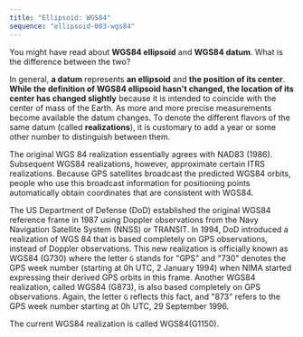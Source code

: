 ```yaml
---
title: "Ellipsoid: WGS84"
sequence: "ellipsoid-003-wgs84"
---
```


You might have read about **WGS84 ellipsoid** and **WGS84 datum**.
What is the difference between the two?

In general, **a datum** represents **an ellipsoid** and **the position of its center**.
**While the definition of WGS84 ellipsoid hasn't changed,
the location of its center has changed slightly**
because it is intended to coincide with the center of mass of the Earth.
As more and more precise measurements become available the datum changes.
To denote the different flavors of the same datum (called **realizations**),
it is customary to add a year or some other number to distinguish between them.

The original WGS 84 realization essentially agrees with NAD83 (1986).
Subsequent WGS84 realizations, however, approximate certain ITRS realizations.
Because GPS satellites broadcast the predicted WGS84 orbits,
people who use this broadcast information for positioning points
automatically obtain coordinates that are consistent with WGS84.

The US Department of Defense (DoD) established the original WGS84 reference frame
in 1987 using Doppler observations from the Navy Navigation Satellite System (NNSS) or TRANSIT.
In 1994, DoD introduced a realization of WGS 84 that is based completely on GPS observations,
instead of Doppler observations.
This new realization is officially known as WGS84 (G730)
where the letter `G` stands for "GPS" and "730" denotes the GPS week number (starting at 0h UTC, 2 January 1994)
when NIMA started expressing their derived GPS orbits in this frame.
Another WGS84 realization, called WGS84 (G873), is also based completely on GPS observations.
Again, the letter `G` reflects this fact, and "873" refers to the GPS week number
starting at 0h UTC, 29 September 1996.

The current WGS84 realization is called WGS84(G1150).

